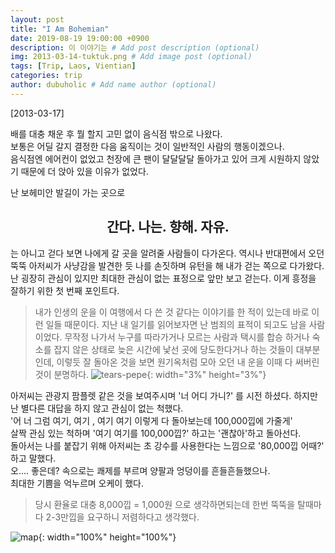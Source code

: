 ```yaml
---
layout: post
title: "I Am Bohemian"
date: 2019-08-19 19:00:00 +0900
description: 이 이야기는 # Add post description (optional)
img: 2013-03-14-tuktuk.png # Add image post (optional)
tags: [Trip, Laos, Vientian]
categories: trip
author: dubuholic # Add name author (optional)
---
```



[2013-03-17] 

배를 대충 채운 후 뭘 할지 고민 없이 음식점 밖으로 나왔다.  
보통은 어딜 갈지 결정한 다음 움직이는 것이 일반적인 사람의 행동이겠으나.  
음식점엔 에어컨이 없었고 천장에 큰 팬이 달달달달 돌아가고 있어 크게 시원하지 않았기 때문에 더 앉아 있을 이유가 없었다.  

난 보헤미안 발길이 가는 곳으로

## <center>**간다. 나는. 향해. 자유.**</center>  

는 아니고 걷다 보면 나에게 갈 곳을 알려줄 사람들이 다가온다. 역시나 반대편에서 오던 뚝뚝 아저씨가 사냥감을 발견한 듯 나를 손짓하며 유턴을 해 내가 걷는 쪽으로 다가왔다. 
난 굉장히 관심이 있지만 최대한 관심이 없는 표정으로 앞만 보고 걷는다. 이게 흥정을 잘하기 위한 첫 번째 포인트다.  

> 내가 인생의 운을 이 여행에서 다 쓴 것 같다는 이야기를 한 적이 있는데 바로 이런 일들 때문이다. 
> 지난 내 일기를 읽어보자면 난 범죄의 표적이 되고도 남을 사람이었다. 무작정 나가서 누구를 따라가거나 모르는 사람과 택시를 합승 하거나 
> 숙소를 잡지 않은 상태로 늦은 시간에 낯선 곳에 당도한다거나 하는 것들이 대부분인데, 
> 이렇듯 잘 돌아온 것을 보면 원기옥처럼 모아 오던 내 운을 이때 다 써버린 것이 분명하다. ![tears-pepe]({{site.baseurl}}/assets/img/tears-pepe2.JPG "pepe"){: width="3%" height="3%"}  
 
 
아저씨는 관광지 팜플렛 같은 것을 보여주시며 '너 어디 가니?' 를 시전 하셨다. 하지만 난 별다른 대답을 하지 않고 관심이 없는 척했다.  
'어 너 그럼 여기, 여기 , 여기 여기 이렇게 다 돌아보는데 100,000낍에 가줄게'   
살짝 관심 있는 척하며 '여기 여기를 100,000낍?' 하고는 '괜찮아'하고 돌아선다.  
돌아서는 나를 붙잡기 위해 아저씨는 초 강수를 사용한다는 느낌으로 '80,000낍 어때?' 하고 말했다.  
오.... 좋은데? 속으로는 쾌제를 부르며 양팔과 엉덩이를 흔들흔들했으나.   
최대한 기쁨을 억누르며 오케이 했다.  

> 당시 환율로 대충 8,000낍 = 1,000원 으로 생각하면되는데 한번 뚝뚝을 탈때마다 2-3만낍을 요구하니 저렴하다고 생각했다.

![map]({{site.baseurl}}/assets/img/2019-08-19-mekong.jpg "Mekong R"){: width="100%" height="100%"}
